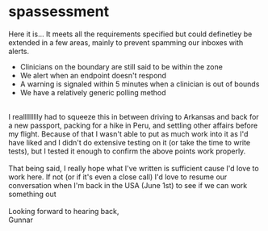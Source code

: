 # spassessment
Here it is... It meets all the requirements specified but could definetley be extended in a few areas, mainly to prevent spamming our inboxes with alerts.
<br>
* Clinicians on the boundary are still said to be within the zone
* We alert when an endpoint doesn't respond
* A warning is signaled within 5 minutes when a clinician is out of bounds
* We have a relatively generic polling method
<br>
I reallllllllly had to squeeze this in between driving to Arkansas and back for a new passport, packing for a hike in Peru, and settling other affairs before my flight. Because of that I wasn't able to put as much work into it as I'd have liked and I didn't do extensive testing on it (or take the time to write tests), but I tested it enough to confirm the above points work properly.
<br><br>
That being said, I really hope what I've written is sufficient cause I'd love to work here. If not (or if it's even a close call) I'd love to resume our conversation when I'm back in the USA (June 1st) to see if we can work something out
<br><br>
Looking forward to hearing back,
<br>
Gunnar
